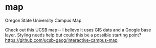 # map
Oregon State University Campus Map

Check out this UCSB map-- I believe it uses GIS data and a Google base layer. Styling needs help but could this be a possible starting point? https://github.com/ucsb-geog/interactive-campus-map 
